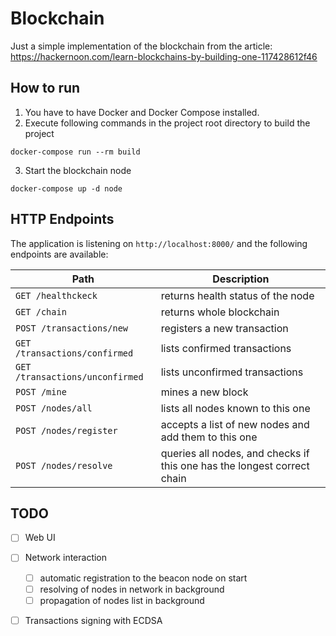 # Blockchain

Just a simple implementation of the blockchain from the article: https://hackernoon.com/learn-blockchains-by-building-one-117428612f46

## How to run

1. You have to have Docker and Docker Compose installed.
2. Execute following commands in the project root directory to build the project
```
docker-compose run --rm build
```
3. Start the blockchain node
```
docker-compose up -d node
````

## HTTP Endpoints
The application is listening on `http://localhost:8000/` and the following endpoints are available:

| Path | Description
|--|--
| `GET /healthckeck` | returns health status of the node
| `GET /chain` | returns whole blockchain
| `POST /transactions/new` | registers a new transaction
| `GET /transactions/confirmed` | lists confirmed transactions
| `GET /transactions/unconfirmed` | lists unconfirmed transactions
| `POST /mine` | mines a new block
| `POST /nodes/all` | lists all nodes known to this one
| `POST /nodes/register` | accepts a list of new nodes and add them to this one
| `POST /nodes/resolve` | queries all nodes, and checks if this one has the longest correct chain



## TODO
* [ ] Web UI
* [ ] Network interaction
    - [ ] automatic registration to the beacon node on start
    - [ ] resolving of nodes in network in background
    - [ ] propagation of nodes list in background
* [ ] Transactions signing with ECDSA

